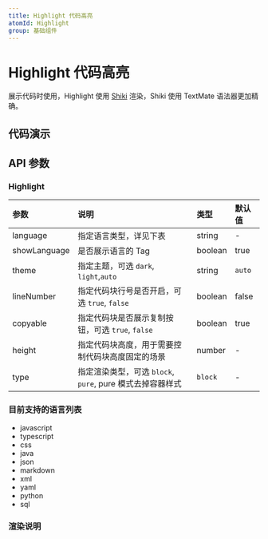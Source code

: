 ```yaml
---
title: Highlight 代码高亮
atomId: Highlight
group: 基础组件
---
```


# Highlight 代码高亮

展示代码时使用，Highlight 使用 [Shiki](https://github.com/shikijs/shiki) 渲染，Shiki 使用 TextMate 语法器更加精确。

## 代码演示

<code src="./demos/auto.tsx" title="自动主题" description="默认开启 `auto`，会根据当前环境自动切换主题"></code>

<code src="./demos/basic.tsx" title="指定语言和主题" description="你可以通过 `language` 指定语言高亮，通过 `theme` 指定高亮主题"></code>

<code src="./demos/lineNumber.tsx"  title="展示代码块行号"
description="你可以通过 `lineNumber` 指定是否需要展示代码块行号"></code>

<code src="./demos/theme.tsx"  title="切换语言与主题"
 description="你可以通过这个示例查看不同语言在不同主题下的效果"></code>

## API 参数

### Highlight

| 参数         | 说明                                                      | 类型    | 默认值 |
| :----------- | :-------------------------------------------------------- | :------ | :----- |
| language     | 指定语言类型，详见下表                                    | string  | -      |
| showLanguage | 是否展示语言的 Tag                                        | boolean | true   |
| theme        | 指定主题，可选 `dark`, `light`,`auto`                     | string  | `auto` |
| lineNumber   | 指定代码块行号是否开启，可选 `true`, `false`              | boolean | false  |
| copyable     | 指定代码块是否展示复制按钮，可选 `true`, `false`          | boolean | true   |
| height       | 指定代码块高度，用于需要控制代码块高度固定的场景          | number  | -      |
| type         | 指定渲染类型，可选 `block`, `pure`, pure 模式去掉容器样式 | `block` | -      |

### 目前支持的语言列表

- javascript
- typescript
- css
- java
- json
- markdown
- xml
- yaml
- python
- sql

### 渲染说明
